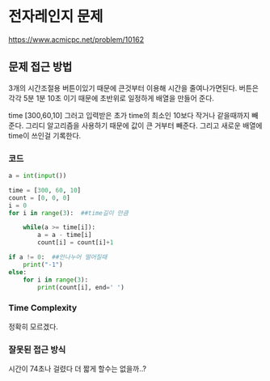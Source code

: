 # 전자레인지 문제

https://www.acmicpc.net/problem/10162

## 문제 접근 방법

3개의 시간조절용 버튼이있기 때문에 큰것부터 이용해 시간을 줄여나가면된다.
버튼은 각각 5분 1분 10초 이기 때문에 초반위로 일정하게 배열을 만들어 준다.

time [300,60,10] 그러고 입력받은 초가 time의 최소인 10보다 작거나 같을때까지
빼준다. 그리디 알고리즘을 사용하기 때문에 값이 큰 거부터 빼준다.
그리고 새로운 배열에 time이 쓰인걸 기록한다.

### 코드

```python
a = int(input())

time = [300, 60, 10]
count = [0, 0, 0]
i = 0
for i in range(3):  ##time길이 만큼

    while(a >= time[i]):
        a = a - time[i]
        count[i] = count[i]+1

if a != 0:  ##안나누어 떨어질때
    print("-1")
else:
    for i in range(3):
        print(count[i], end=' ')

```

### Time Complexity

정확히 모르겠다.

### 잘못된 접근 방식

시간이 74초나 걸렸다 더 짧게 할수는 없을까..?
